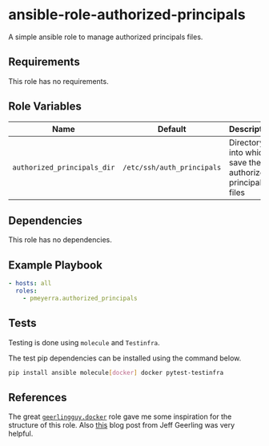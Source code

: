 # ansible-role-authorized-principals

A simple ansible role to manage authorized principals files.

## Requirements

This role has no requirements.

## Role Variables


| Name                        | Default                    | Descriptions                                                 |
|-----------------------------|----------------------------|--------------------------------------------------------------|
| `authorized_principals_dir` | `/etc/ssh/auth_principals` | Directory into which to save the authorized principals files |

## Dependencies

This role has no dependencies.

## Example Playbook

```yaml
- hosts: all
  roles:
    - pmeyerra.authorized_principals
```

## Tests

Testing is done using `molecule` and `Testinfra`.

The test pip dependencies can be installed using the command below.

```bash
pip install ansible molecule[docker] docker pytest-testinfra
```

## References

The great [`geerlingguy.docker`](https://github.com/geerlingguy/ansible-role-docker) 
role gave me some inspiration for the structure of this role. Also
[this](https://www.jeffgeerling.com/blog/2018/testing-your-ansible-roles-molecule) 
blog post from Jeff Geerling was very helpful.